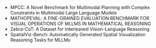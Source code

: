 - MPCC: A Novel Benchmark for Multimodal Planning with Complex Constraints in Multimodal Large Language Models
- MATHOPEVAL: A FINE-GRAINED EVALUATION BENCHMARK FOR VISUAL OPERATIONS OF MLLMS IN MATHEMATICAL REASONING
- Zebra-CoT: A Dataset for Interleaved Vision-Language Reasoning
- SpatialViz-Bench: Automatically Generated Spatial Visualization Reasoning Tasks for MLLMs

